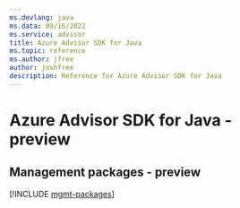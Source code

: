 ```yaml
---
ms.devlang: java
ms.data: 09/16/2022
ms.service: advisor
title: Azure Advisor SDK for Java
ms.topic: reference
ms.author: jfree
author: joshfree
description: Reference for Azure Advisor SDK for Java
---
```

# Azure Advisor SDK for Java - preview

## Management packages - preview
[!INCLUDE [mgmt-packages](advisor-mgmt-index.md)]